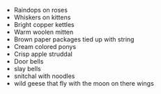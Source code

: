* Raindops on roses
* Whiskers on kittens
* Bright copper kettles
* Warm woolen mitten
* Brown paper packages tied up with string
* Cream colored ponys
* Crisp apple struddal
* Door bells
* slay bells
* snitchal with noodles
* wild geese that fly with the moon on there wings
